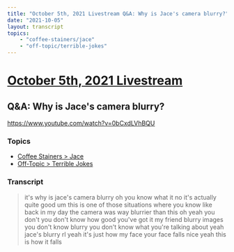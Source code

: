```yaml
---
title: "October 5th, 2021 Livestream Q&A: Why is Jace's camera blurry?"
date: "2021-10-05"
layout: transcript
topics:
    - "coffee-stainers/jace"
    - "off-topic/terrible-jokes"
---
```

# [October 5th, 2021 Livestream](../2021-10-05.md)
## Q&A: Why is Jace's camera blurry?
https://www.youtube.com/watch?v=0bCxdLVhBQU

### Topics
* [Coffee Stainers > Jace](../topics/coffee-stainers/jace.md)
* [Off-Topic > Terrible Jokes](../topics/off-topic/terrible-jokes.md)

### Transcript

> it's why is jace's camera blurry oh you know what it no it's actually quite good um this is one of those situations where you know like back in my day the camera was way blurrier than this oh yeah you don't you don't know how good you've got it my friend blurry images you don't know blurry you don't know what you're talking about yeah jace's blurry rl yeah it's just how my face your face falls nice yeah this is how it falls
